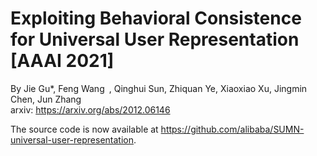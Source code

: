 Exploiting Behavioral Consistence for Universal User Representation [AAAI 2021]
==

By Jie Gu*, Feng Wang , Qinghui Sun, Zhiquan Ye, Xiaoxiao Xu, Jingmin Chen, Jun Zhang <br>
arxiv: https://arxiv.org/abs/2012.06146

The source code is now available at https://github.com/alibaba/SUMN-universal-user-representation.
